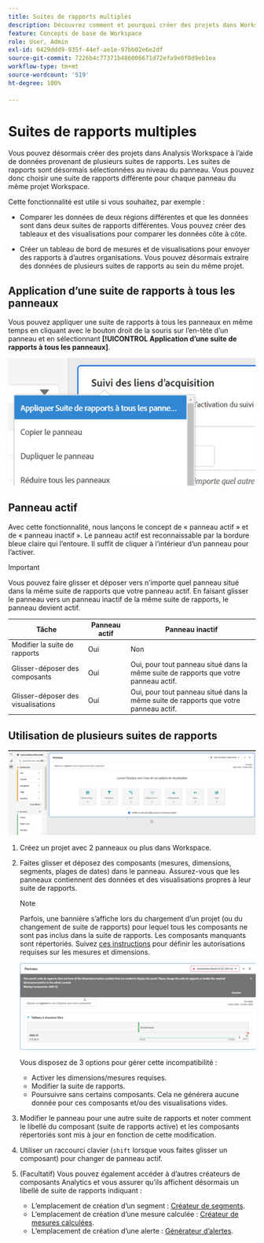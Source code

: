 ```yaml
---
title: Suites de rapports multiples
description: Découvrez comment et pourquoi créer des projets dans Workspace avec plusieurs suites de rapports.
feature: Concepts de base de Workspace
role: User, Admin
exl-id: 0429ddd9-935f-44ef-ae1e-97bb02e6e2df
source-git-commit: 7226b4c77371b486006671d72efa9e0f0d9eb1ea
workflow-type: tm+mt
source-wordcount: '519'
ht-degree: 100%

---
```


# Suites de rapports multiples

Vous pouvez désormais créer des projets dans Analysis Workspace à l’aide de données provenant de plusieurs suites de rapports. Les suites de rapports sont désormais sélectionnées au niveau du panneau. Vous pouvez donc choisir une suite de rapports différente pour chaque panneau du même projet Workspace.

Cette fonctionnalité est utile si vous souhaitez, par exemple :

* Comparer les données de deux régions différentes et que les données sont dans deux suites de rapports différentes. Vous pouvez créer des tableaux et des visualisations pour comparer les données côte à côte.

* Créer un tableau de bord de mesures et de visualisations pour envoyer des rapports à d’autres organisations. Vous pouvez désormais extraire des données de plusieurs suites de rapports au sein du même projet.

## Application d’une suite de rapports à tous les panneaux

Vous pouvez appliquer une suite de rapports à tous les panneaux en même temps en cliquant avec le bouton droit de la souris sur l’en-tête d’un panneau et en sélectionnant **[!UICONTROL Application d’une suite de rapports à tous les panneaux]**.

![](assets/apply-rs-all-panels.png)

## Panneau actif

Avec cette fonctionnalité, nous lançons le concept de « panneau actif » et de « panneau inactif ». Le panneau actif est reconnaissable par la bordure bleue claire qui l’entoure. Il suffit de cliquer à l’intérieur d’un panneau pour l’activer.

>[!IMPORTANT]
>Vous pouvez faire glisser et déposer vers n’importe quel panneau situé dans la même suite de rapports que votre panneau actif. En faisant glisser le panneau vers un panneau inactif de la même suite de rapports, le panneau devient actif.

| Tâche | Panneau actif | Panneau inactif |
|---|---|---|
| Modifier la suite de rapports | Oui | Non |
| Glisser-déposer des composants | Oui | Oui, pour tout panneau situé dans la même suite de rapports que votre panneau actif. |
| Glisser-déposer des visualisations | Oui | Oui, pour tout panneau situé dans la même suite de rapports que votre panneau actif. |

## Utilisation de plusieurs suites de rapports

![](assets/mrs-ui.png)

1. Créez un projet avec 2 panneaux ou plus dans Workspace.

1. Faites glisser et déposez des composants (mesures, dimensions, segments, plages de dates) dans le panneau. Assurez-vous que les panneaux contiennent des données et des visualisations propres à leur suite de rapports.


   >[!NOTE]
   >Parfois, une bannière s’affiche lors du chargement d’un projet (ou du changement de suite de rapports) pour lequel tous les composants ne sont pas inclus dans la suite de rapports. Les composants manquants sont répertoriés. Suivez [ces instructions](/help/admin/admin-console/permissions/product-profile.md) pour définir les autorisations requises sur les mesures et dimensions.

   ![](assets/incompat-rs.png)

   Vous disposez de 3 options pour gérer cette incompatibilité :
   * Activer les dimensions/mesures requises.
   * Modifier la suite de rapports.
   * Poursuivre sans certains composants. Cela ne générera aucune donnée pour ces composants et/ou des visualisations vides.

1. Modifier le panneau pour une autre suite de rapports et noter comment le libellé du composant (suite de rapports active) et les composants répertoriés sont mis à jour en fonction de cette modification.

1. Utiliser un raccourci clavier (`shift` lorsque vous faites glisser un composant) pour changer de panneau actif.

1. (Facultatif) Vous pouvez également accéder à d’autres créateurs de composants Analytics et vous assurer qu’ils affichent désormais un libellé de suite de rapports indiquant :

   * L’emplacement de création d’un segment : [Créateur de segments](https://experienceleague.adobe.com/docs/analytics/components/segmentation/segmentation-workflow/seg-build.html?lang=fr).
   * L’emplacement de création d’une mesure calculée : [Créateur de mesures calculées](https://experienceleague.adobe.com/docs/analytics/components/calculated-metrics/calcmetric-workflow/cm-build-metrics.html?lang=fr).
   * L’emplacement de création d’une alerte : [Générateur d’alertes](https://experienceleague.adobe.com/docs/analytics/components/alerts/alert-builder.html?lang=fr).
